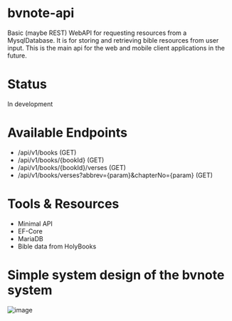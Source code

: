 # bvnote-api
Basic (maybe REST) WebAPI for requesting resources from a MysqlDatabase.
It is for storing and retrieving bible resources from user input.
This is the main api for the web and mobile client applications in the future. 

# Status
In development

# Available Endpoints
- /api/v1/books (GET)
- /api/v1/books/{bookId} (GET)
- /api/v1/books/{bookId}/verses (GET)
- /api/v1/books/verses?abbrev={param}&chapterNo={param} (GET)

# Tools & Resources
- Minimal API
- EF-Core
- MariaDB
- Bible data from HolyBooks

# Simple system design of the bvnote system
![image](https://github.com/jazteng2/bvnote-api/assets/36156694/4e76e235-4df6-45a3-97f0-d708d88e5c82)
